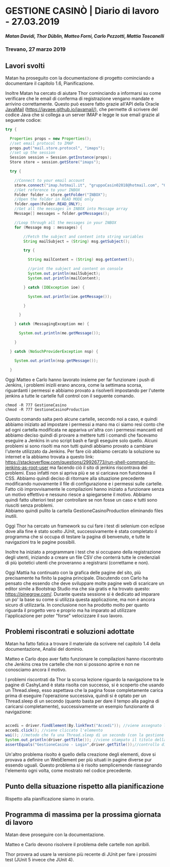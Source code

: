 ﻿# GESTIONE CASINÒ | Diario di lavoro - 27.03.2019
##### Matan Davidi, Thor Düblin, Matteo Forni, Carlo Pezzotti, Mattia Toscanelli
### Trevano, 27 marzo 2019

## Lavori svolti
Matan ha proseguito con la documentazione di progetto cominciando a documentare il capitolo 1.6, Pianificazione.

Inoltre Matan ha cercato di aiutare Thor cominciando a informarsi su come verificare che le email di conferma di registrazione vengano mandate e arrivino correttamente. Questo può essere fatto grazie all'API della Oracle [JavaMail](https://javaee.github.io/javamail/) (https://javaee.github.io/javamail/), che permette di scrivere del codice Java che si collega a un server IMAP e legge le sue email grazie al seguente codice:
```java
try {

  Properties props = new Properties();
  //set email protocol to IMAP
  props.put("mail.store.protocol", "imaps");
  //set up the session
  Session session = Session.getInstance(props);
  Store store = session.getStore("imaps");

  try {

    //Connect to your email account
    store.connect("imap.hotmail.it", "gruppoCasin02018@hotmail.com", "Grupp02018");
    //Get reference to your INBOX
    Folder folder = store.getFolder("INBOX");
    //Open the folder in READ MODE only
    folder.open(Folder.READ_ONLY);
    //Get all the messages in INBOX into Message array
    Message[] messages = folder.getMessages();

    //Loop through all the messages in your INBOX
    for (Message msg : messages) {

        //Fetch the subject and content into string variables
        String mailSubject = (String) msg.getSubject();

        try {

          String mailContent = (String) msg.getContent();

          //print the subject and content on console
          System.out.println(mailSubject);
          System.out.println(mailContent);

        } catch (IOException ioe) {

          System.out.println(ioe.getMessage());

        }

      }

    } catch (MessagingException me) {

      System.out.println(me.getMessage());

    }

  } catch (NoSuchProviderException nsp) {

    System.out.println(nsp.getMessage());

  }
```
Oggi Matteo e Carlo hanno lavorato insieme per far funzionare i push di Jenkins, i problemi inizili erano ancora, come la settimana scorsa, riguardanti i permessi e abbiamo provato a risolverli impostando per l'utente jenkins a tutte le cartelle full control con il seguente comando.
```
chmod -R 777 GestioneCasino
chmod -R 777 GestioneCasinoProduction
```
Questo comando salta però alcune cartelle, secondo noi a caso, e quindi abbiamo iniziato ad impostare i permessi a mano ma ci siamo resi conto che ad ogni cartella modificata ne appariva un'altra con i permessi mancanti ed abbiamo deciso quindi di provare a mettere tutti i comandi che facevamo eseguire a Jenkins in uno script bash e fargli eseguire solo quello. Alcuni problemi si sono risolti ma non tutti quindi abbiamo provato a cambiare l'utente utilizzato da Jenkins. Per fare ciò abbiamo cercato la soluzione su internet e la abbiamo trovata a questo link: https://stackoverflow.com/questions/29926773/run-shell-command-in-jenkins-as-root-user ma facendo ciò il sito di jenkins riscontrava dei problemi. Esso infatti non si apriva più e se si caricava non funzionava il CSS. Abbiamo quindi deciso di ritornare alla situazione precedente modificando nuovamente il file di configurazione e i permessi sulle cartelle. Fatto ciò improvvisamente le compilazioni hanno iniziato a funzionare senza un motivo effettivo e nessuno riesce a spiegarsene il motivo.
Abbiamo quindi fatto ulteriori test per controllare se non fosse un caso e tutti sono riusciti senza problemi.  
Abbiamo quindi pulito la cartella GestioneCasinoProduction eliminando files inutili.

Oggi Thor ha cercato un framework su cui fare i test di selenium con eclipse dove alla fine è stato scelto JUnit, successivamente è stata completato il programma che si occupa di testare la pagina di benvenuto, e tutte le navigazioni tra le pagine possibili.

Inoltre ha iniziato a programmare i test che si occupano della registrazione degli utenti, iniziando a creare un file CSV che conterrà tutte le credenziali di più ipotetici utenti che proveranno a registrarsi (correttame e non).

Oggi Mattia ha continuato con la grafica delle pagine del sito, più precisamente ha finito la pagina principale. Discutendo con Carlo ha pensato che essendo che deve sviluppare molte pagine web di scaricare un editor simile a Bootstrap Studio ma che sia gratis e ha trovato questo: https://pinegrow.com/. Durante questa sessione si è dedicato ad imparare un po' la base su come si utilizza questa applicazione, ma non è ancora sicuro di utilizzarla. In conclusione non ha prodotto molto per quanto riguarda il progetto vero e proprio ma ha imparato ad utilizzare l'applicazione per poter "forse" velocizzare il suo lavoro. 

##  Problemi riscontrati e soluzioni adottate
Matan ha fatto fatica a trovare il materiale da scrivere nel capitolo 1.4 della documentazione, Analisi del dominio.

Matteo e Carlo dopo aver fatto funzionare le compilazioni hanno riscontrato che Jenkins crea tre cartelle che non si possono aprire e non ne conosciamo ancora il motivo.

I problemi riscontrati da Thor la scorsa lezione riguardo la navigazione tra le pagine di CashyLand è stata risolta con successo, si è scoperto che usando un Thread.sleep, esso aspettava che la pagina fosse completamente carica prima di eseguire l'operazione successiva, quindi si è optato per un Thread.sleep di un secondo (quanto basta per dare il tempo alla pagina di caricarsi completamente), successivamente un esempio funzionante di navigazione:

```Java

accedi = driver.findElement(By.linkText("Accedi")); //viene assegnato l'elemento
accedi.click(); //viene cliccato l'elemento
wai(); //metodo che fa una Thread.sleep di un secondo (con la gestione dell'eccezione)
System.out.println(driver.getTitle()); //viene stampato il titolo della pagina
assertEquals("GestioneCasino - Login",driver.getTitle());//controllo di essere arrivato alla pagina correttamente confrontando il titolo corretto con quello che è presente

```

Un'altro problema risolto è quello della creazione degli elementi, dove si provava a definire un WebElement per più situati in pagine diverse pur essendo uguali. Questo problema si è risolto semplicemende riassegnando l'elemento ogni volta, come mostrato nel codice precedente.

##  Punto della situazione rispetto alla pianificazione
Rispetto alla pianificazione siamo in orario.

## Programma di massima per la prossima giornata di lavoro
Matan deve proseguire con la documentazione.

Matteo e Carlo devono risolvere il problema delle cartelle non apribili.

Thor provera ad usare la versione più recente di JUnit per fare i prossimi test (JUnit 5 invece che JUnit 4).
